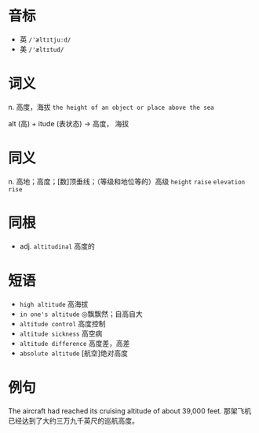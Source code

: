 # 音标

- 英 `/'æltɪtjuːd/`
- 美 `/'æltɪtud/`

# 词义

n. 高度，海拔
`the height of an object or place above the sea`



alt (高) + itude (表状态) → 高度， 海拔

# 同义

n. 高地；高度；[数]顶垂线；（等级和地位等的）高级
`height` `raise` `elevation` `rise`

# 同根

- adj. `altitudinal` 高度的

# 短语

- `high altitude` 高海拔
- `in one's altitude` ◎飘飘然；自高自大
- `altitude control` 高度控制
- `altitude sickness` 高空病
- `altitude difference` 高度差，高差
- `absolute altitude` [航空]绝对高度

# 例句

The aircraft had reached its cruising altitude of about 39,000 feet.
那架飞机已经达到了大约三万九千英尺的巡航高度。


